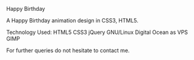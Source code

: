 Happy Birthday

A Happy Birthday animation design in CSS3, HTML5.

Technology Used: HTML5 CSS3 jQuery  GNU/Linux Digital Ocean as VPS GIMP

For further queries do not hesitate to contact me.
